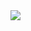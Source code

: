 <picture>
  <source
    srcset="https://github-readme-stats.vercel.app/api?username=GustavoGarcia&show_icons=true&theme=dark"
    media="(prefers-color-scheme: dark)"
  />
  <source
    srcset="https://github-readme-stats.vercel.app/api?username=GustavoGarcia&show_icons=true"
    media="(prefers-color-scheme: dark), (prefers-color-scheme: dark)"
  />
  <img src="https://github-readme-stats.vercel.app/api?username=GustavoGarcia&show_icons=true&theme=dark" />
</picture>
